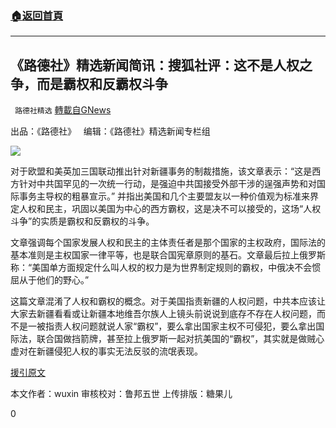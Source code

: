 ###  [:house:返回首頁](https://github.com/ourhimalayas/txt)
---

## 《路德社》精选新闻简讯：搜狐社评：这不是人权之争，而是霸权和反霸权斗争
` 路德社精选` [轉載自GNews](https://gnews.org/zh-hans/1011462/)

出品：《路德社》   编辑：《路德社》精选新闻专栏组

![]()![](https://gnews.org/wp-content/uploads/2021/03/032407.jpg)

对于欧盟和美英加三国联动推出针对新疆事务的制裁措施，该文章表示：“这是西方针对中共国罕见的一次统一行动，是强迫中共国接受外部干涉的逞强声势和对国际事务主导权的粗暴宣示。” 并指出美国和几个主要盟友以一种价值观为标准来界定人权和民主，巩固以美国为中心的西方霸权，这是决不可以接受的，这场“人权斗争”的实质是霸权和反霸权的斗争。

文章强调每个国家发展人权和民主的主体责任者是那个国家的主权政府，国际法的基本准则是主权国家一律平等，也是联合国宪章原则的基石。文章最后拉上俄罗斯称：“美国单方面规定什么叫人权的权力是为世界制定规则的霸权，中俄决不会惯屈从于他们的野心。”

这篇文章混淆了人权和霸权的概念。对于美国指责新疆的人权问题，中共本应该让大家去新疆看看或让新疆本地维吾尔族人上镜头前说说到底存不存在人权问题，而不是一被指责人权问题就说人家“霸权”，要么拿出国家主权不可侵犯，要么拿出国际法，联合国做挡箭牌，甚至拉上俄罗斯一起对抗美国的“霸权”，其实就是做贼心虚对在新疆侵犯人权的事实无法反驳的流氓表现。

[援引原文](http://原文链接：https://www.sohu.com/a/456940917_162522)

本文作者：wuxin
审核校对：鲁邦五世
上传排版：糖果儿

0
